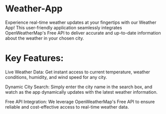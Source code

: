 # Weather-App
Experience real-time weather updates at your fingertips with our Weather App! This user-friendly application seamlessly integrates OpenWeatherMap's Free API to deliver accurate and up-to-date information about the weather in your chosen city.

# Key Features:

Live Weather Data: Get instant access to current temperature, weather conditions, humidity, and wind speed for any city.

Dynamic City Search: Simply enter the city name in the search box, and watch as the app dynamically updates with the latest weather information.

Free API Integration: We leverage OpenWeatherMap's Free API to ensure reliable and cost-effective access to real-time weather data.
